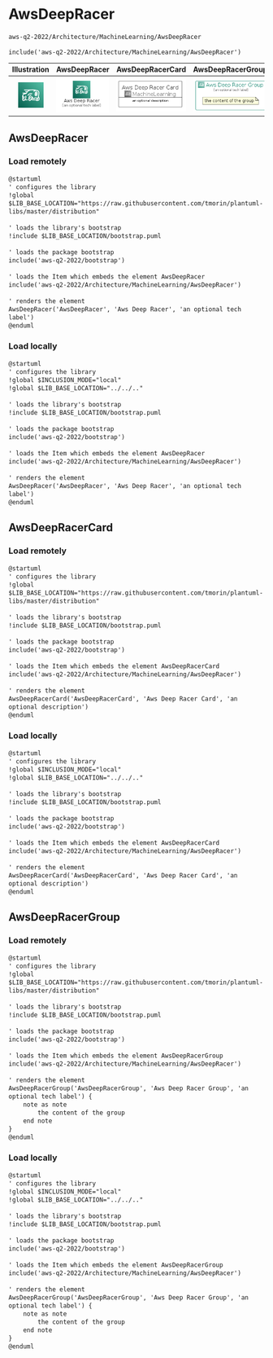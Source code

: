 # AwsDeepRacer


```text
aws-q2-2022/Architecture/MachineLearning/AwsDeepRacer
```

```text
include('aws-q2-2022/Architecture/MachineLearning/AwsDeepRacer')
```



| Illustration | AwsDeepRacer | AwsDeepRacerCard | AwsDeepRacerGroup |
| :---: | :---: | :---: | :---: |
| ![illustration for Illustration](../../../aws-q2-2022/Architecture/MachineLearning/AwsDeepRacer.png) | ![illustration for AwsDeepRacer](../../../aws-q2-2022/Architecture/MachineLearning/AwsDeepRacer.Local.png) | ![illustration for AwsDeepRacerCard](../../../aws-q2-2022/Architecture/MachineLearning/AwsDeepRacerCard.Local.png) | ![illustration for AwsDeepRacerGroup](../../../aws-q2-2022/Architecture/MachineLearning/AwsDeepRacerGroup.Local.png) |




## AwsDeepRacer

### Load remotely
```plantuml
@startuml
' configures the library
!global $LIB_BASE_LOCATION="https://raw.githubusercontent.com/tmorin/plantuml-libs/master/distribution"

' loads the library's bootstrap
!include $LIB_BASE_LOCATION/bootstrap.puml

' loads the package bootstrap
include('aws-q2-2022/bootstrap')

' loads the Item which embeds the element AwsDeepRacer
include('aws-q2-2022/Architecture/MachineLearning/AwsDeepRacer')

' renders the element
AwsDeepRacer('AwsDeepRacer', 'Aws Deep Racer', 'an optional tech label')
@enduml
```

### Load locally
```plantuml
@startuml
' configures the library
!global $INCLUSION_MODE="local"
!global $LIB_BASE_LOCATION="../../.."

' loads the library's bootstrap
!include $LIB_BASE_LOCATION/bootstrap.puml

' loads the package bootstrap
include('aws-q2-2022/bootstrap')

' loads the Item which embeds the element AwsDeepRacer
include('aws-q2-2022/Architecture/MachineLearning/AwsDeepRacer')

' renders the element
AwsDeepRacer('AwsDeepRacer', 'Aws Deep Racer', 'an optional tech label')
@enduml
```

## AwsDeepRacerCard

### Load remotely
```plantuml
@startuml
' configures the library
!global $LIB_BASE_LOCATION="https://raw.githubusercontent.com/tmorin/plantuml-libs/master/distribution"

' loads the library's bootstrap
!include $LIB_BASE_LOCATION/bootstrap.puml

' loads the package bootstrap
include('aws-q2-2022/bootstrap')

' loads the Item which embeds the element AwsDeepRacerCard
include('aws-q2-2022/Architecture/MachineLearning/AwsDeepRacer')

' renders the element
AwsDeepRacerCard('AwsDeepRacerCard', 'Aws Deep Racer Card', 'an optional description')
@enduml
```

### Load locally
```plantuml
@startuml
' configures the library
!global $INCLUSION_MODE="local"
!global $LIB_BASE_LOCATION="../../.."

' loads the library's bootstrap
!include $LIB_BASE_LOCATION/bootstrap.puml

' loads the package bootstrap
include('aws-q2-2022/bootstrap')

' loads the Item which embeds the element AwsDeepRacerCard
include('aws-q2-2022/Architecture/MachineLearning/AwsDeepRacer')

' renders the element
AwsDeepRacerCard('AwsDeepRacerCard', 'Aws Deep Racer Card', 'an optional description')
@enduml
```

## AwsDeepRacerGroup

### Load remotely
```plantuml
@startuml
' configures the library
!global $LIB_BASE_LOCATION="https://raw.githubusercontent.com/tmorin/plantuml-libs/master/distribution"

' loads the library's bootstrap
!include $LIB_BASE_LOCATION/bootstrap.puml

' loads the package bootstrap
include('aws-q2-2022/bootstrap')

' loads the Item which embeds the element AwsDeepRacerGroup
include('aws-q2-2022/Architecture/MachineLearning/AwsDeepRacer')

' renders the element
AwsDeepRacerGroup('AwsDeepRacerGroup', 'Aws Deep Racer Group', 'an optional tech label') {
    note as note
        the content of the group
    end note
}
@enduml
```

### Load locally
```plantuml
@startuml
' configures the library
!global $INCLUSION_MODE="local"
!global $LIB_BASE_LOCATION="../../.."

' loads the library's bootstrap
!include $LIB_BASE_LOCATION/bootstrap.puml

' loads the package bootstrap
include('aws-q2-2022/bootstrap')

' loads the Item which embeds the element AwsDeepRacerGroup
include('aws-q2-2022/Architecture/MachineLearning/AwsDeepRacer')

' renders the element
AwsDeepRacerGroup('AwsDeepRacerGroup', 'Aws Deep Racer Group', 'an optional tech label') {
    note as note
        the content of the group
    end note
}
@enduml
```

